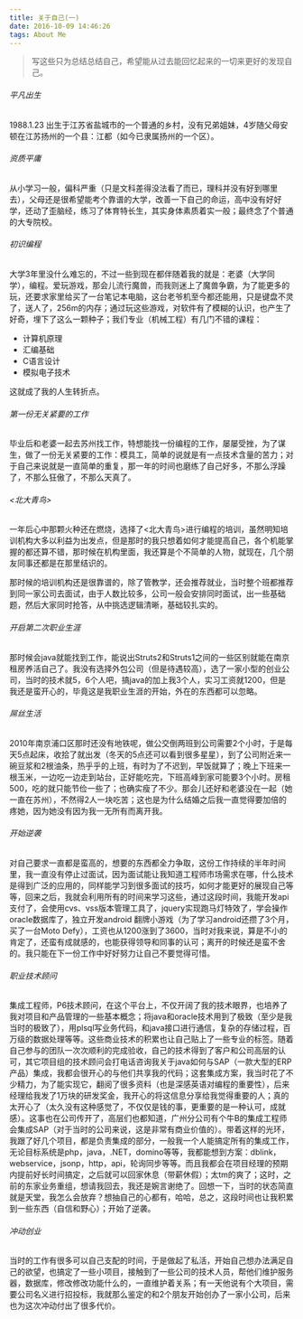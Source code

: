 ```yaml
---
title: 关于自己(一)
date: 2016-10-09 14:46:26
tags: About Me
---
```


> 写这些只为总结总结自己，希望能从过去能回忆起来的一切来更好的发现自己。

###### 平凡出生

1988.1.23 出生于江苏省盐城市的一个普通的乡村，没有兄弟姐妹，4岁随父母安顿在江苏扬州的一个县：江都（如今已隶属扬州的一个区）。
###### 资质平庸

  从小学习一般，偏科严重（只是文科差得没法看了而已，理科并没有好到哪里去），父母还是很希望能考个靠谱的大学，改善一下自己的命运，高中没有好好学，还动了歪脑经，练习了体育特长生，其实身体素质着实一般；最终念了个普通的大专院校。
<!--more-->
###### 初识编程

大学3年里没什么难忘的，不过一些到现在都伴随着我的就是：老婆（大学同学），编程。爱玩游戏，那会儿流行魔兽，而我则迷上了魔兽争霸，为了能更多的玩，还要求家里给买了一台笔记本电脑，这台老爷机至今都还能用，只是键盘不灵了，送人了，256m的内存；通过玩这些游戏，对软件有了模糊的认识，也产生了好奇，埋下了这么一颗种子；我们专业（机械工程）有几门不错的课程：
* 计算机原理
* 汇编基础
* C语言设计
* 模拟电子技术

这就成了我的人生转折点。
###### 第一份无关紧要的工作

毕业后和老婆一起去苏州找工作，特想能找一份编程的工作，屡屡受挫，为了谋生，做了一份无关紧要的工作：模具工，简单的说就是有一点技术含量的苦力；对于自己来说就是一直简单的重复，那一年的时间也磨练了自己好多，不那么浮躁了，不那么狂傲了，不那么天真了。
###### <北大青鸟>

一年后心中那颗火种还在燃烧，选择了<北大青鸟>进行编程的培训，虽然明知培训机构大多以利益为出发点，但是那时的我只想着如何才能提高自己，各个机能掌握的都还算不错，那时候在机构里面，我还算是个不简单的人物，就现在，几个朋友同事还都是在那里结识的。

那时候的培训机构还是很靠谱的，除了管教学，还会推荐就业，当时整个班都推荐到同一家公司去面试，由于人数比较多，公司一般会安排同时面试，出一些基础题，然后大家同时抢答，从中挑选逻辑清晰，基础较扎实的。
###### 开启第二次职业生涯

那时候会java就能找到工作，能说出Struts2和Struts1之间的一些区别就能在南京租房养活自己了。我没有选择外包公司（但是待遇较高），选了一家小型的创业公司，当时的技术就5，6个人吧，搞java的加上我3个人，实习工资就1200，但是我还是蛮开心的，毕竟这是我职业生涯的开始，外在的东西都可以忽略。
###### 屌丝生活

2010年南京浦口区那时还没有地铁呢，做公交倒两班到公司需要2个小时，于是每天5点起床，收拾了就出发（冬天的5点还可以看到很多星星），到了公司附近来一碗豆浆和2根油条，热乎乎的上班，有时为了不迟到，早饭就算了；晚上下班来一根玉米，一边吃一边走到站台，正好能吃完，下班高峰到家可能要3个小时。房租500，吃的就只能节俭一些了；也确实瘦了不少。那会儿还好和老婆没在一起（她一直在苏州），不然得2人一块吃苦；这也是为什么结婚之后我一直觉得要加倍的疼她，因为她没有因为我一无所有而离开我。
###### 开始逆袭

对自己要求一直都是蛮高的，想要的东西都全力争取，这份工作持续的半年时间里，我一直没有停止过面试，因为面试能让我知道工程师市场需求在哪，什么技术是得到广泛的应用的，同样能学习到很多面试的技巧，如何才能更好的展现自己等等，回来之后，我就会利用所有的时间来学习这些，通过这段时间，我能开发api支付了，会使用cvs、vss版本管理工具了，jquery实现跑马灯特效了，学会操作oracle数据库了，独立开发android 翻牌小游戏（为了学习android还攒了3个月，买了一台Moto Defy），工资也从1200涨到了3600，当时对我来说，算是不小的肯定了，还蛮有成就感的，也能获得领导和同事的认可；离开的时候还是蛮不舍的。我只能在下一份工作中好好努力让自己不要觉得可惜。
###### 职业技术顾问

集成工程师，P6技术顾问，在这个平台上，不仅开阔了我的技术眼界，也培养了我对项目和产品管理的一些基本概念；将java和oracle技术用到了极致（至少是我当时的极致了），用plsql写业务代码，和java接口进行通信，复杂的存储过程，百万级的数据处理等等。这些商业技术的积累也让自己贴上了一些专业的标签。随着自己参与的团队一次次顺利的完成验收，自己的技术得到了客户和公司高层的认可，其它项目组的技术顾问会打电话咨询我关于java如何与SAP（一款大型的ERP产品）集成，我都会很开心的与他们共享我的代码；这套集成方案，我当时花了不少精力，为了能实现它，翻阅了很多资料（也是深感英语对编程的重要性），后来经理给我发了1万块的研发奖金，我开心的将这信息分享给我觉得重要的人；真的太开心了（太久没有这种感觉了，不仅仅是钱的事，更重要的是一种认可，成就感）。这事也在公司传开了，高层们也都知道，广州分公司有个牛B的集成工程师会集成SAP（对于当时的公司来说，这是非常有商业价值的）。带着这样的光环，我跟了好几个项目，都是负责集成的部分，一般我一个人能搞定所有的集成工作，无论目标系统是php，java，.NET，domino等等，我都能想到方案：dblink，webservice，jsonp，http，api，轮询同步等等。而且我都会在项目经理的预期内提前好长时间搞定，之后就可以回家休息（带薪休假）；太tm的爽了；这时，之前的东家业务重组，想请我回去，我还是婉言谢绝了。回想一下，当时的状态简直就是天堂，我怎么会放弃？想抽自己的心都有，哈哈，总之，这段时间也让我积累到一些东西（自信和野心）；开始了逆袭。

###### 冲动创业

当时的工作有很多可以自己支配的时间，于是做起了私活，开始自己想办法满足自己的欲望，也搞定了一些小项目，接触到了一些公司的技术人员，帮他们维护服务器，数据库，修改修改功能什么的，一直维护着关系；有一天他说有个大项目，需要公司名义进行招投标，我就那么鉴定的和2个朋友开始创办了一家小公司，后来也为这次冲动付出了很多代价。
